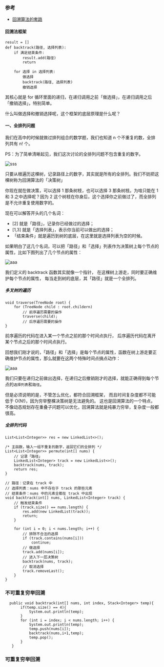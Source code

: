 ### 参考
- [回溯算法的套路](https://zhuanlan.zhihu.com/p/93530380)
#### 回溯法框架
```
result = []
def backtrack(路径, 选择列表):
    if 满足结束条件:
        result.add(路径)
        return

    for 选择 in 选择列表:
        做选择
        backtrack(路径, 选择列表)
        撤销选择
```

其核心就是 for 循环里面的递归，在递归调用之前「做选择」，在递归调用之后「撤销选择」，特别简单。

什么叫做选择和撤销选择呢，这个框架的底层原理是什么呢？

#### 一、全排列问题

我们在高中的时候就做过排列组合的数学题，我们也知道 n 个不重复的数，全排列共有 n! 个。

PS：为了简单清晰起见，我们这次讨论的全排列问题不包含重复的数字。

![sss](/Users/malinghan/IdeaProjects/hmily/algorithm-practice/image/20210108121409.jpg)

只要从根遍历这棵树，记录路径上的数字，其实就是所有的全排列。我们不妨把这棵树称为回溯算法的「决策树」

你现在就在做决策，可以选择 1 那条树枝，也可以选择 3 那条树枝。为啥只能在 1 和 3 之中选择呢？因为 2 这个树枝在你身后，这个选择你之前做过了，而全排列是不允许重复使用数字的。

现在可以解答开头的几个名词：
- [2] 就是「路径」，记录你已经做过的选择；
- [1,3] 就是「选择列表」，表示你当前可以做出的选择；
- 「结束条件」就是遍历到树的底层，在这里就是选择列表为空的时候。

如果明白了这几个名词，可以把「路径」和「选择」列表作为决策树上每个节点的属性，比如下图列出了几个节点的属性：

![aaa](/Users/malinghan/IdeaProjects/hmily/algorithm-practice/image/img.png)

我们定义的 backtrack 函数其实就像一个指针，
在这棵树上游走，同时要正确维护每个节点的属性，
每当走到树的底层，其「路径」就是一个全排列。

##### 多叉树的遍历
```
void traverse(TreeNode root) {
    for (TreeNode child : root.childern)
        // 前序遍历需要的操作
        traverse(child);
        // 后序遍历需要的操作
}
```
前序遍历的代码在进入某一个节点之前的那个时间点执行，
后序遍历代码在离开某个节点之后的那个时间点执行。

回想我们刚才说的，「路径」和「选择」是每个节点的属性，函数在树上游走要正确维护节点的属性，那么就要在这两个特殊时间点搞点动作：

![aaa](/Users/malinghan/IdeaProjects/hmily/algorithm-practice/image/img_1.png)

我们只要在递归之前做出选择，在递归之后撤销刚才的选择，就能正确得到每个节点的`选择列表`和`路径`。


但是必须说明的是，不管怎么优化，都符合回溯框架，
而且时间复杂度都不可能低于 O(N!)，因为穷举整棵决策树是无法避免的。
这也是回溯算法的一个特点，不像动态规划存在重叠子问题可以优化，回溯算法就是纯暴力穷举，复杂度一般都很高。


##### 全排列代码

```
List<List<Integer>> res = new LinkedList<>();

/* 主函数，输入一组不重复的数字，返回它们的全排列 */
List<List<Integer>> permute(int[] nums) {
    // 记录「路径」
    LinkedList<Integer> track = new LinkedList<>();
    backtrack(nums, track);
    return res;
}

// 路径：记录在 track 中
// 选择列表：nums 中不存在于 track 的那些元素
// 结束条件：nums 中的元素全都在 track 中出现
void backtrack(int[] nums, LinkedList<Integer> track) {
    // 触发结束条件
    if (track.size() == nums.length) {
        res.add(new LinkedList(track));
        return;
    }

    for (int i = 0; i < nums.length; i++) {
        // 排除不合法的选择
        if (track.contains(nums[i]))
            continue;
        // 做选择
        track.add(nums[i]);
        // 进入下一层决策树
        backtrack(nums, track);
        // 取消选择
        track.removeLast();
    }
}
```
### 不可重复穷举回溯


```
  public void backtrack(int[] nums, int index, Stack<Integer> temp){
       if(temp.size() == 4){
           System.out.println(temp);
       }
       for (int i = index; i < nums.length; i++) {
           System.out.println(temp);
           temp.push(nums[i]);
           backtrack(nums,i+1,temp);
           temp.pop();
       }
   }

```
### 可重复穷举回溯

```

```